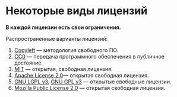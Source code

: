 # Некоторые виды лицензий

**В каждой лицензии есть свои ограничения.**

Распространенные варианты лицензий:
1. [Copyleft](https://www.gnu.org/licenses/copyleft.ru.html) — методология свободного ПО.
2. [CC0](https://creativecommons.org/public-domain/cc0/) — передача программного обеспечения в публичное достояние. 
3. [MIT](https://www.mit.edu/~amini/LICENSE.md) — открытая, свободная лицензия. 
4. [Apache License 2.0](https://www.apache.org/licenses/LICENSE-2.0)— открытая свободная лицензия. 
5. [GNU LGPL v3](https://www.gnu.org/licenses/lgpl-3.0.html), [GNU GPL v3](https://www.gnu.org/licenses/gpl-3.0.ru.html) — открытые свободные лицензии. 
6. [Mozilla Public License 2.0](https://www.mozilla.org/en-US/MPL/2.0/) — открытая свободная лицензия. 
